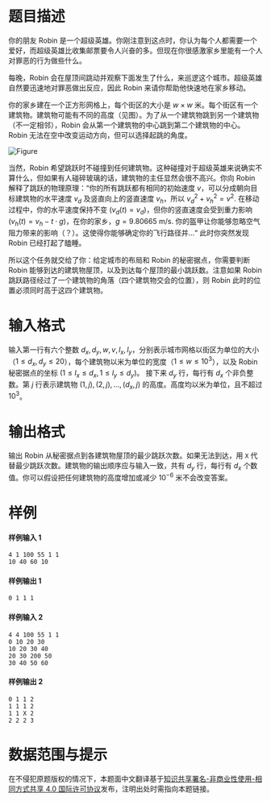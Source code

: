 
# 题目描述

你的朋友 Robin 是一个超级英雄。你刚注意到这点时，你认为每个人都需要一个爱好，而超级英雄比收集邮票要令人兴奋的多。但现在你很感激家乡里能有一个人对罪恶的行为做些什么。

每晚，Robin 会在屋顶间跳动并观察下面发生了什么，来巡逻这个城市。超级英雄自然要迅速地对罪恶做出反应，因此 Robin 来请你帮助他快速地在家乡移动。

你的家乡建在一个正方形网格上，每个街区的大小是 $w \times w$ 米。每个街区有一个建筑物。建筑物可能有不同的高度（见图）。为了从一个建筑物跳到另一个建筑物（不一定相邻），Robin 会从第一个建筑物的中心跳到第二个建筑物的中心。Robin 无法在空中改变运动方向，但可以选择起跳的角度。

![Figure](source/loj/6407/img/aHR0cHM6Ly9pLmxvbGkubmV0LzIwMTgvMDUvMjAvNWIwMGY5Y2E2MzMxOC5wbmc=.png)

当然，Robin 希望跳跃时不碰撞到任何建筑物。这种碰撞对于超级英雄来说确实不算什么，但如果有人碰碎玻璃的话，建筑物的主任显然会很不高兴。你向 Robin 解释了跳跃的物理原理：“你的所有跳跃都有相同的初始速度 $v$，可以分成朝向目标建筑物的水平速度 $v_d$ 及竖直向上的竖直速度 $v_h$，所以 $v_d^2 + v_h^2 = v^2$. 在移动过程中，你的水平速度保持不变 $(v_d(t) = v_d)$，但你的竖直速度会受到重力影响 $(v_h(t)=v_h-t \cdot g)$，在你的家乡，$g = 9.80665$ m/s. 你的盔甲让你能够忽略空气阻力带来的影响（？）。这使得你能够确定你的飞行路径并...“ 此时你突然发现 Robin 已经打起了瞌睡。

所以这个任务就交给了你：给定城市的布局和 Robin 的秘密据点，你需要判断 Robin 能够到达的建筑物屋顶，以及到达每个屋顶的最小跳跃数。注意如果 Robin 跳跃路径经过了一个建筑物的角落（四个建筑物交会的位置），则 Robin 此时的位置必须同时高于这四个建筑物。

# 输入格式

输入第一行有六个整数 $d_x, d_y, w, v, l_x, l_y$，分别表示城市网格以街区为单位的大小（$1 \le d_x, d_y \le 20$），每个建筑物以米为单位的宽度（$1 \le w \le 10^3$），以及 Robin 秘密据点的坐标 ($1 \le l_x \le d_x,1 \le l_y \le d_y$)。
接下来 $d_y$ 行，每行有 $d_x$ 个非负整数。第 $j$ 行表示建筑物 $(1,j),(2,j),...,(d_x,j)$ 的高度。高度均以米为单位，且不超过 $10^3$。

# 输出格式

输出 Robin 从秘密据点到各建筑物屋顶的最少跳跃次数。如果无法到达，用 `X` 代替最少跳跃次数。建筑物的输出顺序应与输入一致，共有 $d_y$ 行，每行有 $d_x$ 个数值。你可以假设把任何建筑物的高度增加或减少 $10^{-6}$ 米不会改变答案。

# 样例

#### 样例输入 1
```plain
4 1 100 55 1 1
10 40 60 10
```

#### 样例输出 1
```plain
0 1 1 1
```

#### 样例输入 2
```plain
4 4 100 55 1 1
0 10 20 30
10 20 30 40
20 30 200 50
30 40 50 60
```

#### 样例输出 2
```plain
0 1 1 2
1 1 1 2
1 1 X 2
2 2 2 3
``` 

# 数据范围与提示

在不侵犯原题版权的情况下，本题面中文翻译基于[知识共享署名-非商业性使用-相同方式共享 4.0 国际许可协议](http://creativecommons.org/licenses/by-nc-sa/4.0/)发布，注明出处时需指向本题链接。

